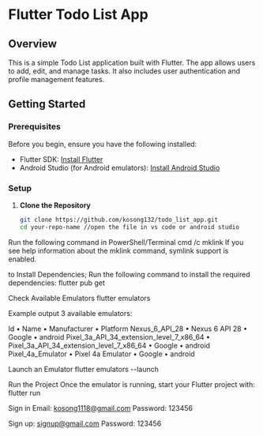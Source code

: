# Flutter Todo List App

## Overview
This is a simple Todo List application built with Flutter. The app allows users to add, edit, and manage tasks. It also includes user authentication and profile management features.

## Getting Started

### Prerequisites

Before you begin, ensure you have the following installed:
- Flutter SDK: [Install Flutter](https://flutter.dev/docs/get-started/install)
- Android Studio (for Android emulators): [Install Android Studio](https://developer.android.com/studio)

### Setup

1. **Clone the Repository**
   ```bash
   git clone https://github.com/kosong132/todo_list_app.git
   cd your-repo-name //open the file in vs code or android studio

Run the following command in PowerShell/Terminal
            cmd /c mklink
If you see help information about the mklink command, symlink support is enabled.

to Install Dependencies;
Run the following command to install the required dependencies:
            flutter pub get 

Check Available Emulators
            flutter emulators

Example output 
3 available emulators:

Id                                       • Name                                     • Manufacturer • Platform
Nexus_6_API_28                           • Nexus 6 API 28                           • Google       • android
Pixel_3a_API_34_extension_level_7_x86_64 • Pixel_3a_API_34_extension_level_7_x86_64 • Google       • android
Pixel_4a_Emulator                        • Pixel 4a Emulator                        • Google       • android  

Launch an Emulator
            flutter emulators --launch <emulator id>


Run the Project
Once the emulator is running, start your Flutter project with:
            flutter run

Sign in
Email: kosong1118@gmail.com
Password: 123456

Sign up: signup@gmail.com
Password: 123456